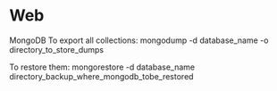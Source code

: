 # Web
MongoDB
To export all collections:
mongodump -d database_name -o directory_to_store_dumps

To restore them:
mongorestore -d database_name directory_backup_where_mongodb_tobe_restored